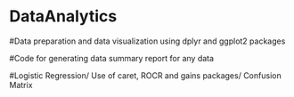 # DataAnalytics

#Data preparation and data visualization using dplyr and ggplot2 packages

#Code for generating data summary report for any data

#Logistic Regression/ Use of caret, ROCR and gains packages/ Confusion Matrix
